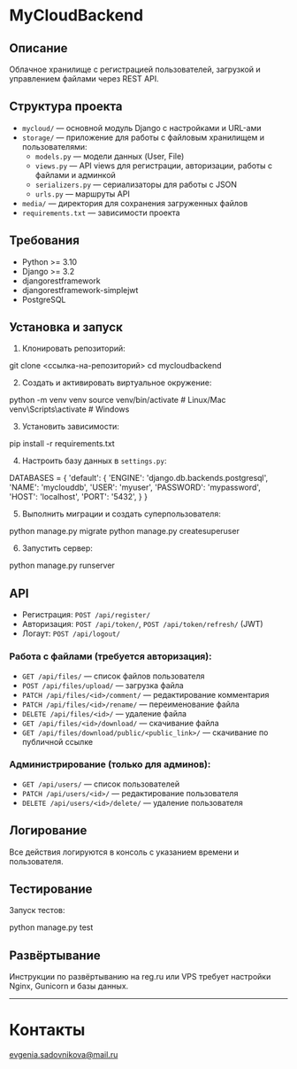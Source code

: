 # MyCloudBackend

## Описание

Облачное хранилище с регистрацией пользователей, загрузкой и управлением файлами через REST API.

## Структура проекта

- `mycloud/` — основной модуль Django с настройками и URL-ами
- `storage/` — приложение для работы с файловым хранилищем и пользователями:
  - `models.py` — модели данных (User, File)
  - `views.py` — API views для регистрации, авторизации, работы с файлами и админкой
  - `serializers.py` — сериализаторы для работы с JSON
  - `urls.py` — маршруты API
- `media/` — директория для сохранения загруженных файлов
- `requirements.txt` — зависимости проекта

## Требования

- Python >= 3.10
- Django >= 3.2
- djangorestframework
- djangorestframework-simplejwt
- PostgreSQL

## Установка и запуск

1. Клонировать репозиторий:

git clone <ссылка-на-репозиторий>
cd mycloudbackend


2. Создать и активировать виртуальное окружение:

python -m venv venv
source venv/bin/activate # Linux/Mac
venv\Scripts\activate # Windows


3. Установить зависимости:

pip install -r requirements.txt



4. Настроить базу данных в `settings.py`:

DATABASES = {
'default': {
'ENGINE': 'django.db.backends.postgresql',
'NAME': 'myclouddb',
'USER': 'myuser',
'PASSWORD': 'mypassword',
'HOST': 'localhost',
'PORT': '5432',
}
}



5. Выполнить миграции и создать суперпользователя:


python manage.py migrate
python manage.py createsuperuser



6. Запустить сервер:


python manage.py runserver



## API

- Регистрация: `POST /api/register/`  
- Авторизация: `POST /api/token/`, `POST /api/token/refresh/` (JWT)  
- Логаут: `POST /api/logout/`

### Работа с файлами (требуется авторизация):

- `GET /api/files/` — список файлов пользователя  
- `POST /api/files/upload/` — загрузка файла  
- `PATCH /api/files/<id>/comment/` — редактирование комментария  
- `PATCH /api/files/<id>/rename/` — переименование файла  
- `DELETE /api/files/<id>/` — удаление файла  
- `GET /api/files/<id>/download/` — скачивание файла  
- `GET /api/files/download/public/<public_link>/` — скачивание по публичной ссылке

### Администрирование (только для админов):

- `GET /api/users/` — список пользователей  
- `PATCH /api/users/<id>/` — редактирование пользователя  
- `DELETE /api/users/<id>/delete/` — удаление пользователя

## Логирование

Все действия логируются в консоль с указанием времени и пользователя.

## Тестирование

Запуск тестов:

python manage.py test



## Развёртывание

Инструкции по развёртыванию на reg.ru или VPS требует настройки Nginx, Gunicorn и базы данных.

---

# Контакты

evgenia.sadovnikova@mail.ru



